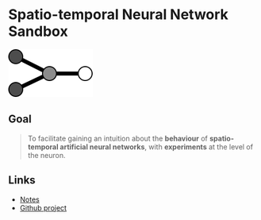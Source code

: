 # Spatio-temporal Neural Network Sandbox

![logo](https://raw.githubusercontent.com/lbowes/SNNS/main/images/logo/SNNS-logo.png)

## Goal
> To facilitate gaining an intuition about the **behaviour** of
**spatio-temporal artificial neural networks**, with **experiments** at the
level of the neuron.

## Links
* [Notes](https://github.com/lbowes/SNNS-Notes)
* [Github project](https://github.com/users/lbowes/projects/2)